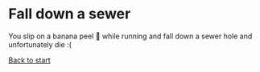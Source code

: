 # Fall down a sewer

You slip on a banana peel :banana: while running and fall down a sewer hole and unfortunately die :(

[Back to start](README.md)